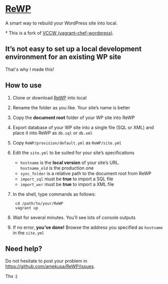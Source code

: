 # [ReWP](https://github.com/amekusa/ReWP)
A smart way to rebuild your WordPress site into local.  

\* This is a fork of [VCCW (vagrant-chef-wordpress)](https://github.com/vccw-team/vccw).

## It’s not easy to set up a local development environment for an existing WP site
That's why I made this!

## How to use
1. Clone or download [ReWP](https://github.com/amekusa/ReWP) into local
2. Rename the folder as you like. Your site’s name is better
3. Copy the **document root** folder of your WP site into ReWP
4. Export database of your WP site into a single file (SQL or XML) and place it into ReWP as `db.sql` or `db.xml`
5. Copy `ReWP/provision/default.yml` as `ReWP/site.yml`
6. Edit the `site.yml` to be suited for your site’s specifications
    + `hostname` is the **local version** of your site’s URL.  
    `hostname_old` is the production one
    + `sync_folder` is a relative path to the document root from ReWP
    + `import_sql` must be **true** to import a SQL file
    + `import_wxr` must be **true** to import a XML file
7. In the shell, type commands as follows:

        cd /path/to/your/ReWP
        vagrant up
8. Wait for several minutes. You’ll see lots of console outputs
9. If no error, **you’ve done!** Browse the address you specified as `hostname` in the `site.yml`

## Need help?
Do not hesitate to post your problem in <https://github.com/amekusa/ReWP/issues>.

Thx :)
